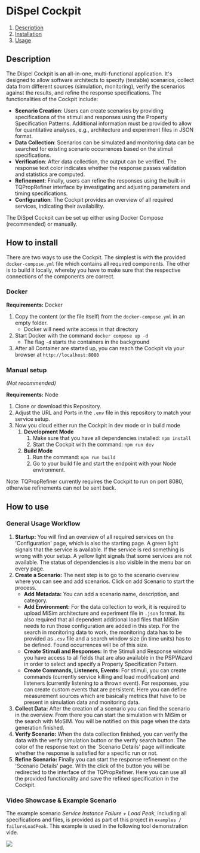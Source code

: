 # DiSpel Cockpit

1. [Description](#description)
1. [Installation](#install)
1. [Usage](#use)

## <a name="description" /> Description

The Dispel Cockpit is an all-in-one, multi-functional application. It's designed to allow software architects to
specify (testable) scenarios, collect data from different sources (simulation, monitoring), verify the scenarios against
the results, and refine the response specifications. The functionalities of the Cockpit include:

- **Scenario Creation**: Users can create scenarios by providing specifications of the stimuli and responses using the
  Property Specification Patterns. Additional information must be provided to allow for quantitative analyses, e.g.,
  architecture and experiment files in JSON format.
- **Data Collection**: Scenarios can be simulated and monitoring data can be searched for existing scenario occurrences
  based on the stimuli specifications.
- **Verification**: After data collection, the output can be verified. The response text color indicates whether the
  response passes validation and statistics are computed.
- **Refinement**: Finally, users can refine the responses using the built-in TQPropRefiner interface by investigating
  and adjusting parameters and timing specifications.
- **Configuration**: The Cockpit provides an overview of all required services, indicating their availability.

The DiSpel Cockpit can be set up either using Docker Compose (recommended) or manually.

## <a name="install" /> How to install

There are two ways to use the Cockpit.
The simplest is with the provided ``docker-compose.yml`` file which contains all required components.
The other is to build it locally, whereby you have to make sure that the respective connections of the components are
correct.

### Docker

**Requirements:** Docker

1. Copy the content (or the file itself) from the ``docker-compose.yml`` in an empty folder.
    - Docker will need write access in that directory
2. Start Docker with the command ```docker compose up -d```
    - The flag ```-d``` starts the containers in the background
3. After all Container are started up, you can reach the Cockpit via your browser at ``http://localhost:8080``

### Manual setup

_(Not recommended)_

**Requirements:** Node

1. Clone or download this Repository.
2. Adjust the URL and Ports in the ```.env``` file in this repository to match your service setup.
3. Now you cloud either run the Cockpit in dev mode or in build mode
    1. **Development Mode**
        1. Make sure that you have all dependencies installed: ``npm install``
        2. Start the Cockpit with the command: ``npm run dev``
    2. **Build Mode**
        1. Run the command: ```npm run build```
        2. Go to your build file and start the endpoint with your Node environment.

Note: TQPropRefiner currently requires the Cockpit to run on port 8080, otherwise refinements can not be sent
back.

## <a name="use" /> How to use

### General Usage Workflow

1. **Startup:** You will find an overview of all required services on the 'Configuration' page, which is also the
   starting page. A green
   light signals that the
   service is available. If the service is red something is wrong with your setup. A yellow light signals that some
   services are not available. The status of dependencies is also visible in the menu bar on every page.
2. **Create a Scenario:** The next step is to go to the scenario overview where you can see and add scenarios. Click on
   add Scenario to start the process.
    - **Add Metadata:**  You can add a scenario name, description, and category.
    - **Add Environment:** For the data collection to work, it is required to upload MiSim architecture and experiment
      file in ``.json``
      format.
      Its also required that all dependent additional load files that MiSim needs to run those configuration are added
      in this
      step.
      For the search in monitoring data to work, the monitoring data has to be provided as ``.csv`` file and a search
      window size (in time units) has to be defined. Found occurrences will be of this size.
    - **Create Stimuli and Responses:** In the Stimuli and Response window you have access to all fields that are also
      available in the
      PSPWizard in order to select and specify a Property Specification Pattern.
    - **Create Commands, Listeners, Events:** For stimuli, you can create commands (currently service killing and load
      modification) and listeners (currently listening to a thrown event). For responses, you can create custom events
      that are persistent.
      Here you can define measurement sources which are basically metrics that have to be present in simulation data and
      monitoring data.
3. **Collect Data:** After the creation of a scenario you can find the scenario in the overview.
   From there you can start the simulation with MiSim or the search with MoSIM. You will be notified on this page when
   the data generation finished.
4. **Verify Scenario:** When the data collection finished, you can verify the data with the verify simulation button
   or the verify search button.
   The color of the response text on the `Scenario Details' page will indicate whether the response is satisfied for a
   specific run or not.
5. **Refine Scenario:** Finally you can start the response refinement on the 'Scenario Details' page. With the click of
   the button you will be
   redirected to the interface of the TQPropRefiner.
   Here you can use all the provided functionality and save the refined specification in the Cockpit.

### Video Showcase & Example Scenario

The example scenario *Service Instance Failure + Load Peak*, including all specifications and files, is provided as part
of this project in ``examples / failureLoadPeak``. This example is used in the following tool demonstration vide.

[![](https://markdown-videos.vercel.app/youtube/gP6USBfOuxY)](https://youtu.be/gP6USBfOuxY)

